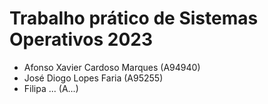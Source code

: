 # Trabalho prático de Sistemas Operativos 2023

- Afonso Xavier Cardoso Marques (A94940)
- José Diogo Lopes Faria (A95255)
- Filipa ... (A...)

